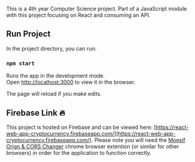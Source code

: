 This is a 4th year Computer Science project. Part of a JavaScript module with this project focusing on React and consuming an API.

## Run Project 

In the project directory, you can run:

### `npm start`

Runs the app in the development mode.<br />
Open [http://localhost:3000](http://localhost:3000) to view it in the browser.

The page will reload if you make edits.<br />

## Firebase Link 🔥
This project is hosted on Firebase and can be viewed here: [https://react-web-app-cryptocurrency.firebaseapp.com/](https://react-web-app-cryptocurrency.firebaseapp.com/). Please note you will need the [Moesif Orign & CORS Changer](https://chrome.google.com/webstore/detail/moesif-orign-cors-changer/digfbfaphojjndkpccljibejjbppifbc) chrome browser extention (or similar for other browsers) in order for the application to function correctly.
